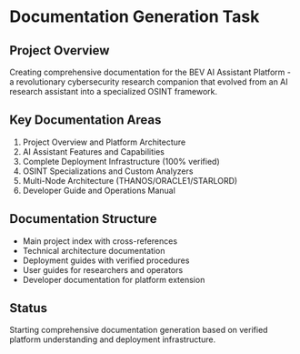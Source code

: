 # Documentation Generation Task

## Project Overview
Creating comprehensive documentation for the BEV AI Assistant Platform - a revolutionary cybersecurity research companion that evolved from an AI research assistant into a specialized OSINT framework.

## Key Documentation Areas
1. Project Overview and Platform Architecture
2. AI Assistant Features and Capabilities
3. Complete Deployment Infrastructure (100% verified)
4. OSINT Specializations and Custom Analyzers
5. Multi-Node Architecture (THANOS/ORACLE1/STARLORD)
6. Developer Guide and Operations Manual

## Documentation Structure
- Main project index with cross-references
- Technical architecture documentation
- Deployment guides with verified procedures
- User guides for researchers and operators
- Developer documentation for platform extension

## Status
Starting comprehensive documentation generation based on verified platform understanding and deployment infrastructure.